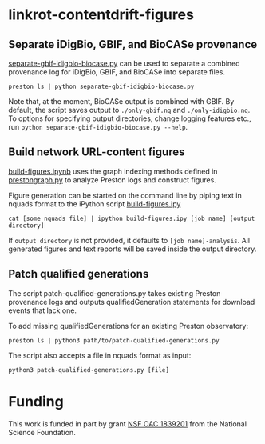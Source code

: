 # linkrot-contentdrift-figures

## Separate iDigBio, GBIF, and BioCASe provenance

[separate-gbif-idigbio-biocase.py](https://github.com/bio-linker/linkrot-contentdrift-figures/blob/master/separate-gbif-idigbio-biocase.py) can be used to separate a combined provenance log for iDigBio, GBIF, and BioCASe into separate files.
```shell
preston ls | python separate-gbif-idigbio-biocase.py
```
Note that, at the moment, BioCASe output is combined with GBIF. By default, the script saves output to `./only-gbif.nq` and `./only-idigbio.nq`. To options for specifying output directories, change logging features etc., run `python separate-gbif-idigbio-biocase.py --help`.

## Build network URL-content figures

[build-figures.ipynb](https://github.com/bio-linker/linkrot-contentdrift-figures/blob/master/build-figures.ipynb) uses the graph indexing methods defined in [prestongraph.py](https://github.com/bio-linker/linkrot-contentdrift-figures/blob/master/prestongraph.py) to analyze Preston logs and construct figures.

Figure generation can be started on the command line by piping text in nquads format to the iPython script [build-figures.ipy](https://github.com/bio-linker/linkrot-contentdrift-figures/blob/master/build-figures.ipy)
```shell
cat [some nquads file] | ipython build-figures.ipy [job name] [output directory]
```
If `output directory` is not provided, it defaults to `[job name]-analysis`. All generated figures and text reports will be saved inside the output directory.

## Patch qualified generations
The script patch-qualified-generations.py takes existing Preston provenance logs and outputs qualifiedGeneration statements for download events that lack one.

To add missing qualifiedGenerations for an existing Preston observatory:
```shell
preston ls | python3 path/to/patch-qualified-generations.py
```

The script also accepts a file in nquads format as input:
```shell
python3 patch-qualified-generations.py [file]
```

# Funding

This work is funded in part by grant [NSF OAC 1839201](https://www.nsf.gov/awardsearch/showAward?AWD_ID=1839201&HistoricalAwards=false) from the National Science Foundation.

